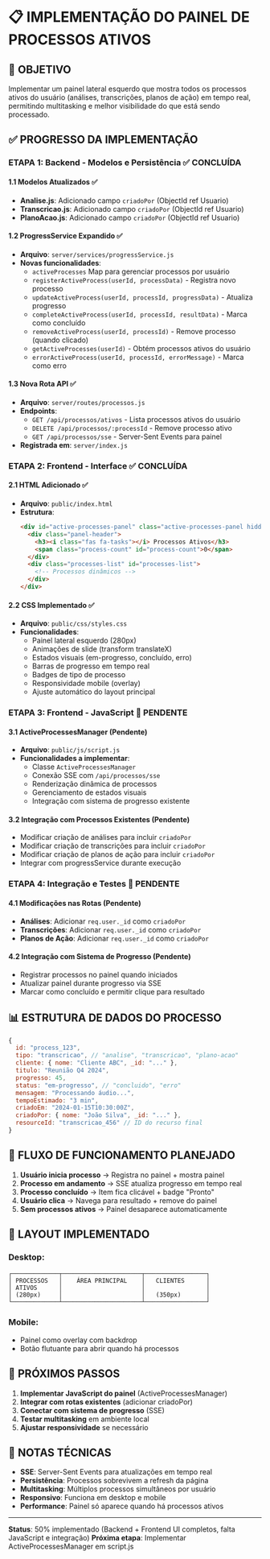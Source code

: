 # 📋 IMPLEMENTAÇÃO DO PAINEL DE PROCESSOS ATIVOS

## 🎯 OBJETIVO
Implementar um painel lateral esquerdo que mostra todos os processos ativos do usuário (análises, transcrições, planos de ação) em tempo real, permitindo multitasking e melhor visibilidade do que está sendo processado.

## ✅ PROGRESSO DA IMPLEMENTAÇÃO

### **ETAPA 1: Backend - Modelos e Persistência** ✅ CONCLUÍDA

#### 1.1 Modelos Atualizados ✅
- **Analise.js**: Adicionado campo `criadoPor` (ObjectId ref Usuario)
- **Transcricao.js**: Adicionado campo `criadoPor` (ObjectId ref Usuario)  
- **PlanoAcao.js**: Adicionado campo `criadoPor` (ObjectId ref Usuario)

#### 1.2 ProgressService Expandido ✅
- **Arquivo**: `server/services/progressService.js`
- **Novas funcionalidades**:
  - `activeProcesses` Map para gerenciar processos por usuário
  - `registerActiveProcess(userId, processData)` - Registra novo processo
  - `updateActiveProcess(userId, processId, progressData)` - Atualiza progresso
  - `completeActiveProcess(userId, processId, resultData)` - Marca como concluído
  - `removeActiveProcess(userId, processId)` - Remove processo (quando clicado)
  - `getActiveProcesses(userId)` - Obtém processos ativos do usuário
  - `errorActiveProcess(userId, processId, errorMessage)` - Marca como erro

#### 1.3 Nova Rota API ✅
- **Arquivo**: `server/routes/processos.js`
- **Endpoints**:
  - `GET /api/processos/ativos` - Lista processos ativos do usuário
  - `DELETE /api/processos/:processId` - Remove processo ativo
  - `GET /api/processos/sse` - Server-Sent Events para painel
- **Registrada em**: `server/index.js`

### **ETAPA 2: Frontend - Interface** ✅ CONCLUÍDA

#### 2.1 HTML Adicionado ✅
- **Arquivo**: `public/index.html`
- **Estrutura**:
  ```html
  <div id="active-processes-panel" class="active-processes-panel hidden">
    <div class="panel-header">
      <h3><i class="fas fa-tasks"></i> Processos Ativos</h3>
      <span class="process-count" id="process-count">0</span>
    </div>
    <div class="processes-list" id="processes-list">
      <!-- Processos dinâmicos -->
    </div>
  </div>
  ```

#### 2.2 CSS Implementado ✅
- **Arquivo**: `public/css/styles.css`
- **Funcionalidades**:
  - Painel lateral esquerdo (280px)
  - Animações de slide (transform translateX)
  - Estados visuais (em-progresso, concluído, erro)
  - Barras de progresso em tempo real
  - Badges de tipo de processo
  - Responsividade mobile (overlay)
  - Ajuste automático do layout principal

### **ETAPA 3: Frontend - JavaScript** 🔄 PENDENTE

#### 3.1 ActiveProcessesManager (Pendente)
- **Arquivo**: `public/js/script.js`
- **Funcionalidades a implementar**:
  - Classe `ActiveProcessesManager`
  - Conexão SSE com `/api/processos/sse`
  - Renderização dinâmica de processos
  - Gerenciamento de estados visuais
  - Integração com sistema de progresso existente

#### 3.2 Integração com Processos Existentes (Pendente)
- Modificar criação de análises para incluir `criadoPor`
- Modificar criação de transcrições para incluir `criadoPor`
- Modificar criação de planos de ação para incluir `criadoPor`
- Integrar com progressService durante execução

### **ETAPA 4: Integração e Testes** 🔄 PENDENTE

#### 4.1 Modificações nas Rotas (Pendente)
- **Análises**: Adicionar `req.user._id` como `criadoPor`
- **Transcrições**: Adicionar `req.user._id` como `criadoPor`
- **Planos de Ação**: Adicionar `req.user._id` como `criadoPor`

#### 4.2 Integração com Sistema de Progresso (Pendente)
- Registrar processos no painel quando iniciados
- Atualizar painel durante progresso via SSE
- Marcar como concluído e permitir clique para resultado

## 📊 ESTRUTURA DE DADOS DO PROCESSO

```javascript
{
  id: "process_123",
  tipo: "transcricao", // "analise", "transcricao", "plano-acao"
  cliente: { nome: "Cliente ABC", _id: "..." },
  titulo: "Reunião Q4 2024",
  progresso: 45,
  status: "em-progresso", // "concluido", "erro"
  mensagem: "Processando áudio...",
  tempoEstimado: "3 min",
  criadoEm: "2024-01-15T10:30:00Z",
  criadoPor: { nome: "João Silva", _id: "..." },
  resourceId: "transcricao_456" // ID do recurso final
}
```

## 🔄 FLUXO DE FUNCIONAMENTO PLANEJADO

1. **Usuário inicia processo** → Registra no painel + mostra painel
2. **Processo em andamento** → SSE atualiza progresso em tempo real
3. **Processo concluído** → Item fica clicável + badge "Pronto"
4. **Usuário clica** → Navega para resultado + remove do painel
5. **Sem processos ativos** → Painel desaparece automaticamente

## 🎨 LAYOUT IMPLEMENTADO

### Desktop:
```
┌─────────────┬──────────────────────┬─────────────────┐
│ PROCESSOS   │    ÁREA PRINCIPAL    │   CLIENTES      │
│ ATIVOS      │                      │                 │
│ (280px)     │                      │   (350px)       │
└─────────────┴──────────────────────┴─────────────────┘
```

### Mobile:
- Painel como overlay com backdrop
- Botão flutuante para abrir quando há processos

## 🚀 PRÓXIMOS PASSOS

1. **Implementar JavaScript do painel** (ActiveProcessesManager)
2. **Integrar com rotas existentes** (adicionar criadoPor)
3. **Conectar com sistema de progresso** (SSE)
4. **Testar multitasking** em ambiente local
5. **Ajustar responsividade** se necessário

## 📝 NOTAS TÉCNICAS

- **SSE**: Server-Sent Events para atualizações em tempo real
- **Persistência**: Processos sobrevivem a refresh da página
- **Multitasking**: Múltiplos processos simultâneos por usuário
- **Responsivo**: Funciona em desktop e mobile
- **Performance**: Painel só aparece quando há processos ativos

---

**Status**: 50% implementado (Backend + Frontend UI completos, falta JavaScript e integração)
**Próxima etapa**: Implementar ActiveProcessesManager em script.js
